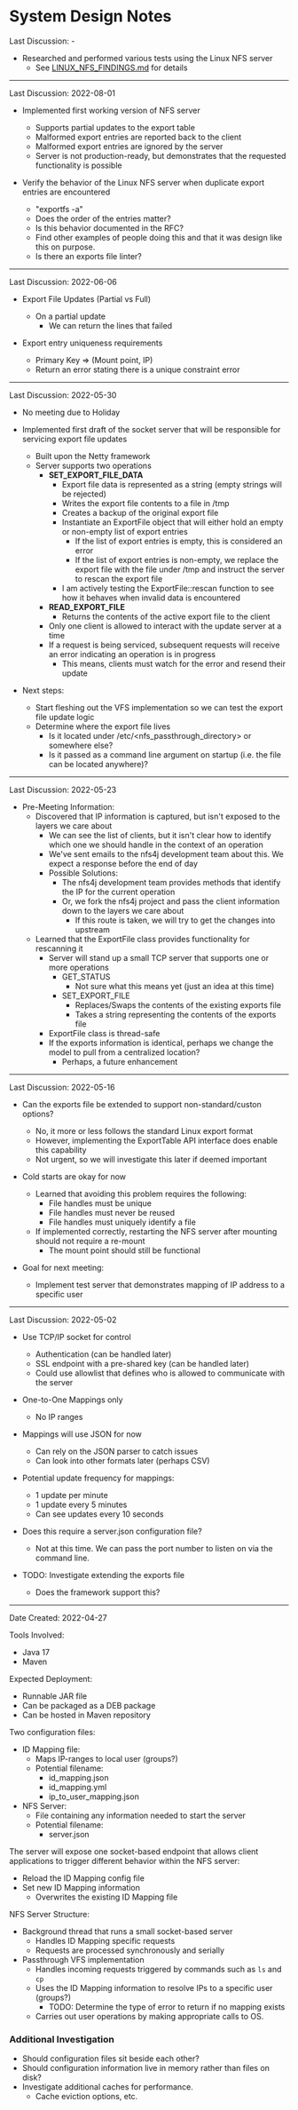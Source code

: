 # System Design Notes

Last Discussion: -

- Researched and performed various tests using the Linux NFS server
    - See [LINUX_NFS_FINDINGS.md](LINUX_NFS_FINDINGS.md) for details

---
Last Discussion: 2022-08-01

- Implemented first working version of NFS server
    - Supports partial updates to the export table
    - Malformed export entries are reported back to the client
    - Malformed export entries are ignored by the server
    - Server is not production-ready, but demonstrates that the requested functionality is possible

- Verify the behavior of the Linux NFS server when duplicate export entries are encountered
    - "exportfs -a"
    - Does the order of the entries matter?
    - Is this behavior documented in the RFC?
    - Find other examples of people doing this and that it was design like this on purpose.
    - Is there an exports file linter?

---
Last Discussion: 2022-06-06

- Export File Updates (Partial vs Full)
    - On a partial update
        - We can return the lines that failed

- Export entry uniqueness requirements
    - Primary Key => (Mount point, IP)
    - Return an error stating there is a unique constraint error

---
Last Discussion: 2022-05-30

- No meeting due to Holiday

- Implemented first draft of the socket server that will be responsible for servicing export file updates
    - Built upon the Netty framework
    - Server supports two operations
        - **SET_EXPORT_FILE_DATA**
            - Export file data is represented as a string (empty strings will be rejected)
            - Writes the export file contents to a file in /tmp
            - Creates a backup of the original export file
            - Instantiate an ExportFile object that will either hold an empty or non-empty list of export entries
                - If the list of export entries is empty, this is considered an error
                - If the list of export entries is non-empty, we replace the export file with the file under /tmp and instruct the server to rescan the export file
            - I am actively testing the ExportFile::rescan function to see how it behaves when invalid data is encountered
        - **READ_EXPORT_FILE**
            - Returns the contents of the active export file to the client
        - Only one client is allowed to interact with the update server at a time
        - If a request is being serviced, subsequent requests will receive an error indicating an operation is in progress
            - This means, clients must watch for the error and resend their update

- Next steps:
    - Start fleshing out the VFS implementation so we can test the export file update logic
    - Determine where the export file lives
        - Is it located under /etc/\<nfs_passthrough_directory\> or somewhere else?
        - Is it passed as a command line argument on startup (i.e. the file can be located anywhere)?

---
Last Discussion: 2022-05-23

- Pre-Meeting Information:
    - Discovered that IP information is captured, but isn't exposed to the layers we care about
        - We can see the list of clients, but it isn't clear how to identify which one we should handle in the context of an operation
        - We've sent emails to the nfs4j development team about this. We expect a response before the end of day
        - Possible Solutions:
            - The nfs4j development team provides methods that identify the IP for the current operation
            - Or, we fork the nfs4j project and pass the client information down to the layers we care about
                - If this route is taken, we will try to get the changes into upstream
    - Learned that the ExportFile class provides functionality for rescanning it
        - Server will stand up a small TCP server that supports one or more operations
            - GET_STATUS
                - Not sure what this means yet (just an idea at this time)
            - SET_EXPORT_FILE
                - Replaces/Swaps the contents of the existing exports file
                - Takes a string representing the contents of the exports file
        - ExportFile class is thread-safe
        - If the exports information is identical, perhaps we change the model to pull from a centralized location?
            - Perhaps, a future enhancement

---
Last Discussion: 2022-05-16

- Can the exports file be extended to support non-standard/custon options?
    - No, it more or less follows the standard Linux export format
    - However, implementing the ExportTable API interface does enable this capability
    - Not urgent, so we will investigate this later if deemed important

- Cold starts are okay for now
    - Learned that avoiding this problem requires the following:
        - File handles must be unique
        - File handles must never be reused
        - File handles must uniquely identify a file
    - If implemented correctly, restarting the NFS server after mounting should not require a re-mount
        - The mount point should still be functional

- Goal for next meeting:
    - Implement test server that demonstrates mapping of IP address to a specific user

---
Last Discussion: 2022-05-02

- Use TCP/IP socket for control
    - Authentication (can be handled later)
    - SSL endpoint with a pre-shared key (can be handled later)
    - Could use allowlist that defines who is allowed to communicate with the server

- One-to-One Mappings only
    - No IP ranges

- Mappings will use JSON for now
    - Can rely on the JSON parser to catch issues
    - Can look into other formats later (perhaps CSV)

- Potential update frequency for mappings:
    - 1 update per minute
    - 1 update every 5 minutes
    - Can see updates every 10 seconds

- Does this require a server.json configuration file?
    - Not at this time. We can pass the port number to listen on via the command line.

- TODO: Investigate extending the exports file
    - Does the framework support this?

---
Date Created: 2022-04-27

Tools Involved:
- Java 17
- Maven

Expected Deployment:
- Runnable JAR file
- Can be packaged as a DEB package
- Can be hosted in Maven repository

Two configuration files:
- ID Mapping file:
    - Maps IP-ranges to local user (groups?)
    - Potential filename:
        - id_mapping.json
        - id_mapping.yml
        - ip_to_user_mapping.json
- NFS Server:
    - File containing any information needed to start the server
    - Potential filename:
        - server.json

The server will expose one socket-based endpoint that allows client applications to trigger different behavior within the NFS server:
- Reload the ID Mapping config file
- Set new ID Mapping information
    - Overwrites the existing ID Mapping file

NFS Server Structure:
- Background thread that runs a small socket-based server
    - Handles ID Mapping specific requests
    - Requests are processed synchronously and serially
- Passthrough VFS implementation
    - Handles incoming requests triggered by commands such as `ls` and `cp`
    - Uses the ID Mapping information to resolve IPs to a specific user (groups?)
        - TODO: Determine the type of error to return if no mapping exists
    - Carries out user operations by making appropriate calls to OS.

### Additional Investigation
- Should configuration files sit beside each other?
- Should configuration information live in memory rather than files on disk?
- Investigate additional caches for performance.
    - Cache eviction options, etc.

